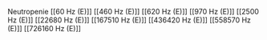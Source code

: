 Neutropenie
[[60 Hz (E)]]
[[460 Hz (E)]]
[[620 Hz (E)]]
[[970 Hz (E)]]
[[2500 Hz (E)]]
[[22680 Hz (E)]]
[[167510 Hz (E)]]
[[436420 Hz (E)]]
[[558570 Hz (E)]]
[[726160 Hz (E)]]
